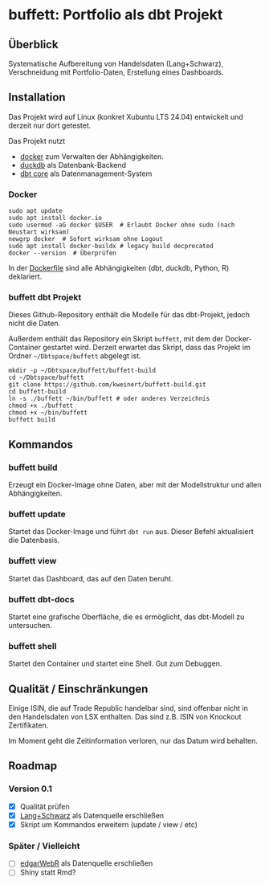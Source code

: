 # buffett: Portfolio als dbt Projekt

## Überblick

Systematische Aufbereitung von Handelsdaten (Lang+Schwarz), Verschneidung mit Portfolio-Daten, Erstellung eines Dashboards.

## Installation

Das Projekt wird auf Linux (konkret Xubuntu LTS 24.04) entwickelt und derzeit nur dort getestet.

Das Projekt nutzt 
- [docker](https://www.docker.com/) zum Verwalten der Abhängigkeiten.
- [duckdb](https://duckdb.org/) als Datenbank-Backend
- [dbt core](https://www.getdbt.com/) als Datenmanagement-System

### Docker

```
sudo apt update
sudo apt install docker.io
sudo usermod -aG docker $USER  # Erlaubt Docker ohne sudo (nach Neustart wirksam)
newgrp docker  # Sofort wirksam ohne Logout
sudo apt install docker-buildx # legacy build decprecated
docker --version  # Überprüfen
```

In der [Dockerfile](https://github.com/kweinert/buffett/blob/main/Dockerfile) sind alle Abhängigkeiten (dbt, duckdb, Python, R) deklariert.

### buffett dbt Projekt

Dieses Github-Repository enthält die Modelle für das dbt-Projekt, jedoch nicht die Daten. 

Außerdem enthält das Repository ein Skript `buffett`, mit dem der Docker-Container gestartet wird.
Derzeit erwartet das Skript, dass das Projekt im Ordner `~/Dbtspace/buffett` abgelegt ist.

```
mkdir -p ~/Dbtspace/buffett/buffett-build
cd ~/Dbtspace/buffett
git clone https://github.com/kweinert/buffett-build.git
cd buffett-build
ln -s ./buffett ~/bin/buffett # oder anderes Verzeichnis
chmod +x ./buffett
chmod +x ~/bin/buffett
buffett build
```

## Kommandos

### buffett build

Erzeugt ein Docker-Image ohne Daten, aber mit der Modellstruktur und allen Abhängigkeiten.

### buffett update

Startet das Docker-Image und führt `dbt run` aus. Dieser Befehl aktualisiert die Datenbasis.

### buffett view

Startet das Dashboard, das auf den Daten beruht.

### buffett dbt-docs

Startet eine grafische Oberfläche, die es ermöglicht, das dbt-Modell zu untersuchen.

### buffett shell

Startet den Container und startet eine Shell. Gut zum Debuggen.

## Qualität / Einschränkungen

Einige ISIN, die auf Trade Republic handelbar sind, sind offenbar nicht in den Handelsdaten von LSX enthalten. Das sind z.B. ISIN von Knockout Zertifikaten.

Im Moment geht die Zeitinformation verloren, nur das Datum wird behalten.

## Roadmap

### Version 0.1

- [x] Qualität prüfen
- [x] [Lang+Schwarz](https://www.ls-x.de/de/download) als Datenquelle erschließen
- [x] Skript um Kommandos erweitern (update / view / etc)

### Später / Vielleicht

- [ ] [edgarWebR](https://cran.r-project.org/web/packages/edgarWebR/vignettes/edgarWebR.html) als Datenquelle erschließen
- [ ] Shiny statt Rmd?
